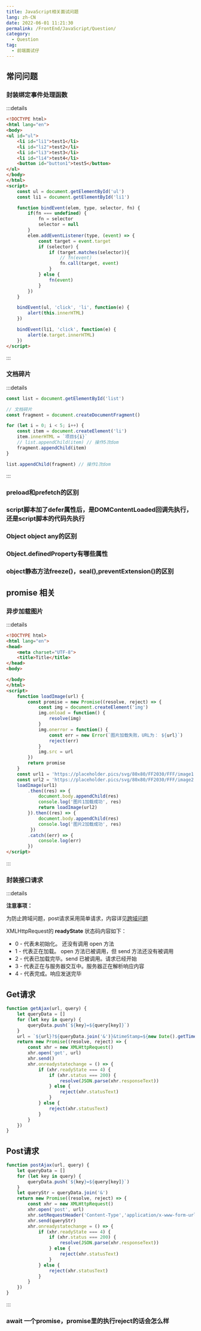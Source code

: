 ```yaml
---
title: JavaScript相关面试问题
lang: zh-CN
date: 2022-06-01 11:21:30
permalink: /FrontEnd/JavaScript/Question/
category: 
  - Question
tag: 
  - 前端面试仔
---
```


## 常问问题

### 封装绑定事件处理函数

:::details

```html
<!DOCTYPE html>
<html lang="en">
<body>
<ul id="ul">
    <li id="li1">test1</li>
    <li id="li2">test2</li>
    <li id="li3">test3</li>
    <li id="li4">test4</li>
    <button id="button1">test5</button>
</ul>
</body>
</html>
<script>
    const ul = document.getElementById('ul')
    const li1 = document.getElementById('li1')

    function bindEvent(elem, type, selector, fn) {
        if(fn === undefined) {
            fn = selector
            selector = null
        }
        elem.addEventListener(type, (event) => {
            const target = event.target
            if (selector) {
                if (target.matches(selector)){
                    // fn(event)
                    fn.call(target, event)
                }
            } else {
                fn(event)
            }
        })
    }

    bindEvent(ul, 'click', 'li', function(e) {
        alert(this.innerHTML)
    })

    bindEvent(li1, 'click', function(e) {
        alert(e.target.innerHTML)
    })
</script>
```

:::

### 文档碎片

:::details

```javascript
const list = document.getElementById('list')

// 文档碎片
const fragment = document.createDocumentFragment()

for (let i = 0; i < 5; i++) {
    const item = document.createElement('li')
    item.innerHTML = `项目${i}`
    // list.appendChild(item) // 操作5次dom
    fragment.appendChild(item)
}

list.appendChild(fragment) // 操作1次dom
```

:::

### preload和prefetch的区别
### script脚本加了defer属性后，是DOMContentLoaded回调先执行，还是script脚本的代码先执行
### Object object any的区别
### Object.definedProperty有哪些属性
### object静态方法freeze()，seal(),preventExtension()的区别

## promise 相关

### 异步加载图片

:::details

```html
<!DOCTYPE html>
<html lang="en">
<head>
    <meta charset="UTF-8">
    <title>Title</title>
</head>
<body>

</body>
</html>
<script>
    function loadImage(url) {
        const promise = new Promise((resolve, reject) => {
            const img = document.createElement('img')
            img.onload = function() {
                resolve(img)
            }
            img.onerror = function() {
                const err = new Error(`图片加载失败，URL为： ${url}`)
                reject(err)
            }
            img.src = url
        })
        return promise
    }
    const url1 = 'https://placeholder.pics/svg/80x80/FF2030/FFF/image1'
    const url2 = 'https://placeholder.pics/svg/80x80/FF2030/FFF/image2'
    loadImage(url1)
        .then((res) => {
            document.body.appendChild(res)
            console.log('图片1加载成功', res)
            return loadImage(url2)
        }).then((res) => {
            document.body.appendChild(res)
            console.log('图片2加载成功', res)
         })
        .catch((err) => {
            console.log(err)
        })
</script>
```

:::

### 封装接口请求

:::details


**注意事项：**

为防止跨域问题，post请求采用简单请求，内容详见[跨域问题](../CrossDomain)

XMLHttpRequest的 **readyState** 状态码内容如下：
- 0 - 代表未初始化。 还没有调用 open 方法
- 1 - 代表正在加载。 open 方法已被调用，但 send 方法还没有被调用
- 2 - 代表已加载完毕。send 已被调用。请求已经开始
- 3 - 代表正在与服务器交互中。服务器正在解析响应内容
- 4 - 代表完成。响应发送完毕

## Get请求
```javascript
function getAjax(url, query) {
    let queryData = []
    for (let key in query) {
        queryData.push(`${key}=${query[key]}`)
    }
    url = `${url}?${queryData.join('&')}&timeStamp=${new Date().getTime()}`
    return new Promise((resolve, reject) => {
        const xhr = new XMLHttpRequest()
        xhr.open('get', url)
        xhr.send()
        xhr.onreadystatechange = () => {
            if (xhr.readyState === 4) {
                if (xhr.status === 200) {
                    resolve(JSON.parse(xhr.responseText))
                } else {
                    reject(xhr.statusText)
                }
            } else {
                reject(xhr.statusText)
            }
        }
    })
}
```

## Post请求
```javascript
function postAjax(url, query) {
    let queryData = []
    for (let key in query) {
        queryData.push(`${key}=${query[key]}`)
    }
    let queryStr = queryData.join('&')
    return new Promise((resolve, reject) => {
        const xhr = new XMLHttpRequest()
        xhr.open('post', url)
        xhr.setRequestHeader('Content-Type','application/x-www-form-urlencoded')
        xhr.send(queryStr)
        xhr.onreadystatechange = () => {
            if (xhr.readyState === 4) {
                if (xhr.status === 200) {
                    resolve(JSON.parse(xhr.responseText))
                } else {
                    reject(xhr.statusText)
                }
            } else {
                reject(xhr.statusText)
            }
        }
    })
}
```

:::

### await 一个promise，promise里的执行reject的话会怎么样




